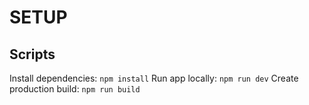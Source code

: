 # SETUP

## Scripts

Install dependencies: `npm install`
Run app locally: `npm run dev`
Create production build: `npm run build`
